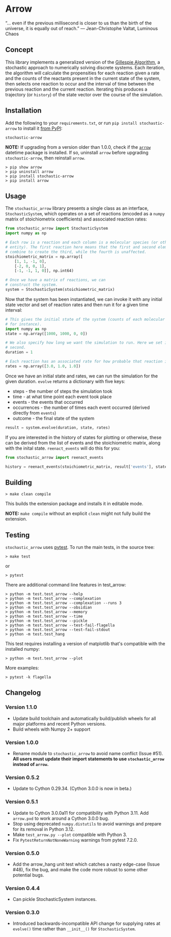 # Arrow

“... even if the previous millisecond is closer to us than the birth of the universe, it is equally out of reach.”
― Jean-Christophe Valtat, Luminous Chaos

## Concept

This library implements a generalized version of the [Gillespie
Algorithm](https://en.wikipedia.org/wiki/Gillespie_algorithm), a stochastic
approach to numerically solving discrete systems. Each iteration, the algorithm
will calculate the propensities for each reaction given a rate and the counts
of the reactants present in the current state of the system, then selects one
reaction to occur and the interval of time between the previous reaction and
the current reaction. Iterating this produces a trajectory (or `history`) of
the state vector over the course of the simulation.

## Installation

Add the following to your `requirements.txt`, or run
`pip install stochastic-arrow` to install it [from PyPI](https://pypi.org/project/stochastic-arrow/):

    stochastic-arrow

**NOTE:** If upgrading from a version older than 1.0.0, check if the [`arrow`](https://github.com/arrow-py/arrow) datetime package is installed. If so, uninstall `arrow` before upgrading `stochastic-arrow`, then reinstall `arrow`.

    > pip show arrow
    > pip uninstall arrow
    > pip install stochastic-arrow
    > pip install arrow

## Usage

The `stochastic_arrow` library presents a single class as an interface,
`StochasticSystem`, which operates on a set of reactions (encoded as a `numpy`
matrix of stoichiometrix coefficients) and associated reaction rates:

```python
from stochastic_arrow import StochasticSystem
import numpy as np

# Each row is a reaction and each column is a molecular species (or other
# entity). The first reaction here means that the first and second elements
# combine to create the third, while the fourth is unaffected.
stoichiometric_matrix = np.array([
    [1, 1, -1, 0],
    [-2, 0, 0, 1],
    [-1, -1, 1, 0]], np.int64)

# Once we have a matrix of reactions, we can
# construct the system.
system = StochasticSystem(stoichiometric_matrix)
```

Now that the system has been instantiated, we can invoke it with any initial
state vector and set of reaction rates and then run it for a given time interval:

```python
# This gives the initial state of the system (counts of each molecular species,
# for instance).
import numpy as np
state = np.array([1000, 1000, 0, 0])

# We also specify how long we want the simulation to run. Here we set it to one
# second.
duration = 1

# Each reaction has an associated rate for how probable that reaction is.
rates = np.array([3.0, 1.0, 1.0])
```

Once we have an initial state and rates, we can run the simulation for the
given duration. `evolve` returns a dictionary with five keys:

* steps - the number of steps the simulation took
* time - at what time point each event took place
* events - the events that occurred
* occurrences - the number of times each event occurred (derived directly from `events`)
* outcome - the final state of the system

```python
result = system.evolve(duration, state, rates)
```

If you are interested in the history of states for plotting or otherwise, these can be
derived from the list of events and the stoichiometric matrix, along with the inital
state. `reenact_events` will do this for you:

```python
from stochastic_arrow import reenact_events

history = reenact_events(stoichiometric_matrix, result['events'], state)
```

## Building

    > make clean compile

This builds the extension package and installs it in editable mode.

**NOTE:** `make compile` without an explicit `clean` might not fully build the extension.

## Testing

`stochastic_arrow` uses [pytest](https://docs.pytest.org/en/latest/).
To run the main tests, in the source tree:

    > make test

or

    > pytest

There are additional command line features in test_arrow:

    > python -m test.test_arrow --help
    > python -m test.test_arrow --complexation
    > python -m test.test_arrow --complexation --runs 3
    > python -m test.test_arrow --obsidian
    > python -m test.test_arrow --memory
    > python -m test.test_arrow --time
    > python -m test.test_arrow --pickle
    > python -m test.test_arrow --test-fail-flagella
    > python -m test.test_arrow --test-fail-stdout
    > python -m test.test_hang

This test requires installing a version of matplotlib that's compatible with the installed numpy:

    > python -m test.test_arrow --plot

More examples:

    > pytest -k flagella

## Changelog

### Version 1.1.0
* Update build toolchain and automatically build/publish wheels for all
major platforms and recent Python versions.
* Build wheels with Numpy 2+ support

### Version 1.0.0

* Rename module to `stochastic_arrow` to avoid name conflict (Issue #51). **All users must update their import statements to use `stochastic_arrow` instead of `arrow`.**

### Version 0.5.2

* Update to Cython 0.29.34. (Cython 3.0.0 is now in beta.)

### Version 0.5.1

* Update to Cython 3.0.0a11 for compatibility with Python 3.11.
  Add `arrow.pxd` to work around a Cython 3.0.0 bug.
* Stop using deprecated `numpy.distutils` to avoid warnings and prepare for its
  removal in Python 3.12.
* Make `test_arrow.py --plot` compatible with Python 3.
* Fix `PytestReturnNotNoneWarning` warnings from pytest 7.2.0.

### Version 0.5.0

* Add the arrow_hang unit test which catches a nasty edge-case (Issue #48),
  fix the bug, and make the code more robust to some other potential bugs.

### Version 0.4.4

* Can pickle StochasticSystem instances.

### Version 0.3.0

* Introduced backwards-incompatible API change for supplying rates at `evolve()` time rather than `__init__()` for `StochasticSystem`.
